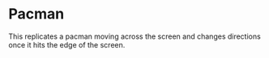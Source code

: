 # Pacman
This replicates a pacman moving across the screen and changes directions once it hits the edge of the screen.
